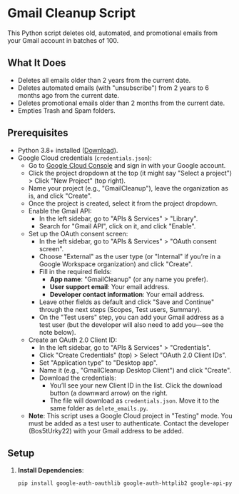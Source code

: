 # Gmail Cleanup Script

This Python script deletes old, automated, and promotional emails from your Gmail account in batches of 100.

## What It Does
- Deletes all emails older than 2 years from the current date.
- Deletes automated emails (with "unsubscribe") from 2 years to 6 months ago from the current date.
- Deletes promotional emails older than 2 months from the current date.
- Empties Trash and Spam folders.

## Prerequisites
- Python 3.8+ installed ([Download](https://www.python.org/downloads/)).
- Google Cloud credentials (`credentials.json`):
  - Go to [Google Cloud Console](https://console.cloud.google.com/) and sign in with your Google account.
  - Click the project dropdown at the top (it might say "Select a project") > Click "New Project" (top right).
  - Name your project (e.g., "GmailCleanup"), leave the organization as is, and click "Create".
  - Once the project is created, select it from the project dropdown.
  - Enable the Gmail API:
    - In the left sidebar, go to "APIs & Services" > "Library".
    - Search for "Gmail API", click on it, and click "Enable".
  - Set up the OAuth consent screen:
    - In the left sidebar, go to "APIs & Services" > "OAuth consent screen".
    - Choose "External" as the user type (or "Internal" if you’re in a Google Workspace organization) and click "Create".
    - Fill in the required fields:
      - **App name**: "GmailCleanup" (or any name you prefer).
      - **User support email**: Your email address.
      - **Developer contact information**: Your email address.
    - Leave other fields as default and click "Save and Continue" through the next steps (Scopes, Test users, Summary).
    - On the "Test users" step, you can add your Gmail address as a test user (but the developer will also need to add you—see the note below).
  - Create an OAuth 2.0 Client ID:
    - In the left sidebar, go to "APIs & Services" > "Credentials".
    - Click "Create Credentials" (top) > Select "OAuth 2.0 Client IDs".
    - Set "Application type" to "Desktop app".
    - Name it (e.g., "GmailCleanup Desktop Client") and click "Create".
    - Download the credentials:
      - You’ll see your new Client ID in the list. Click the download button (a downward arrow) on the right.
      - The file will download as `credentials.json`. Move it to the same folder as `delete_emails.py`.
  - **Note**: This script uses a Google Cloud project in "Testing" mode. You must be added as a test user to authenticate. Contact the developer (Bos5tUrky22) with your Gmail address to be added.

## Setup
1. **Install Dependencies**:
   ```bash
   pip install google-auth-oauthlib google-auth-httplib2 google-api-python-client

